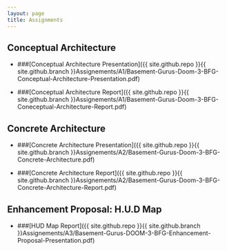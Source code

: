 ```yaml
---
layout: page
title: Assignments
---
```


## Conceptual Architecture

* ###[Conceptual Architecture Presentation]({{ site.github.repo }}{{ site.github.branch }}Assignements/A1/Basement-Gurus-Doom-3-BFG-Conceptual-Architecture-Presentation.pdf)

* ###[Conceptual Architecture Report]({{ site.github.repo }}{{ site.github.branch }}Assignements/A1/Basement-Gurus-Doom-3-BFG-Coneceptual-Architecture-Report.pdf)

## Concrete Architecture

* ###[Concrete Architecture Presentation]({{ site.github.repo }}{{ site.github.branch }}Assignements/A2/Basement-Gurus-Doom-3-BFG-Concrete-Architecture.pdf)

* ###[Concrete Architecture Report]({{ site.github.repo }}{{ site.github.branch }}Assignements/A2/Basement-Gurus-Doom-3-BFG-Concrete-Architecture-Report.pdf)

## Enhancement Proposal: H.U.D Map

* ###[HUD Map Report]({{ site.github.repo }}{{ site.github.branch }}Assignements/A3/Basement-Gurus-DOOM-3-BFG-Enhancement-Proposal-Presentation.pdf)


